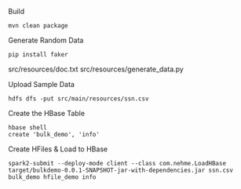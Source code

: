 
Build 

```
mvn clean package
```

Generate Random Data

```
pip install faker
```

src/resources/doc.txt
src/resources/generate_data.py


Upload Sample Data

```
hdfs dfs -put src/main/resources/ssn.csv
```

Create the HBase Table

```
hbase shell
create 'bulk_demo', 'info'
```

Create HFiles & Load to HBase

```
spark2-submit --deploy-mode client --class com.nehme.LoadHBase target/bulkdemo-0.0.1-SNAPSHOT-jar-with-dependencies.jar ssn.csv bulk_demo hfile_demo info
```
